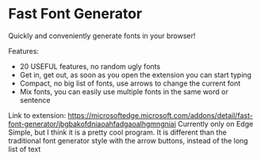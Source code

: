 # Fast Font Generator

Quickly and conveniently generate fonts in your browser! 

Features:
 - 20 USEFUL features, no random ugly fonts 
- Get in, get out, as soon as you open the extension you can start typing
- Compact, no big list of fonts, use arrows to change the current font  
- Mix fonts, you can easily use multiple fonts in the same word or sentence

Link to extension: https://microsoftedge.microsoft.com/addons/detail/fast-font-generator/jbgbakofdniaoahfadgaoalhgmngniai 
Currently only on Edge
Simple, but I think it is a pretty cool program. It is different than the traditional font generator style with the arrow buttons, instead of the long list of text
